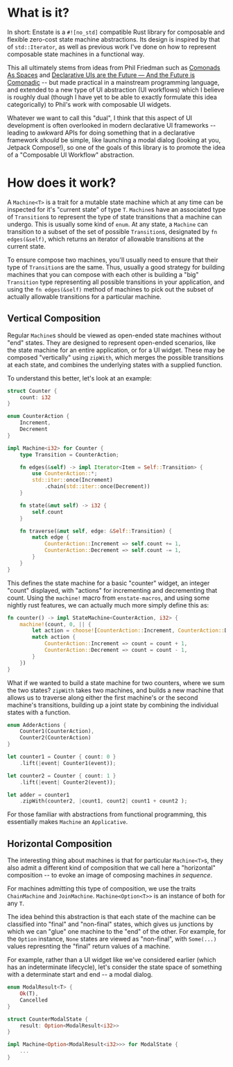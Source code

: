 # What is it?

In short: Enstate is a `#![no_std]` compatible Rust library for composable and flexible zero-cost
 state machine abstractions. Its design is inspired by that of `std::Iterator`, as well as previous work
 I've done on how to represent composable state machines in a functional way.

This all ultimately stems from ideas from Phil Friedman such as [Comonads As Spaces](https://blog.functorial.com/posts/2016-08-07-Comonads-As-Spaces.html)
 and [Declarative UIs are the Future — And the Future is Comonadic](https://functorial.com/the-future-is-comonadic/main.pdf) -- but made practical in a
 mainstream programming language, and extended to a new type of UI abstraction (UI workflows) which I believe is roughly dual
 (though I have yet to be able to exactly formulate this idea categorically) to Phil's work with composable UI widgets.

Whatever we want to call this "dual", I think that this aspect of UI development is often overlooked in modern
 declarative UI frameworks -- leading to awkward APIs for doing something that in a declarative framework _should_
 be simple, like launching a modal dialog (looking at you, Jetpack Compose!), so one of the goals of this library
 is to promote the idea of a "Composable UI Workflow" abstraction.

# How does it work?

A `Machine<T>` is a trait for a mutable state machine which at any time can be inspected for it's
 "current state" of type `T`. `Machine`s have an associated type of `Transition`s to represent the type
 of state transitions that a machine can undergo. This is usually some kind of `enum`. At any state, a
 `Machine` can transition to a subset of the set of possible `Transition`s, designated by `fn edges(&self)`,
 which returns an iterator of allowable transitions at the current state.

To ensure compose two machines, you'll usually need to ensure that their type of `Transition`s
 are the same. Thus, usually a good strategy for building machines that you can compose with
 each other is building a "big" `Transition` type representing all possible transitions in your
 application, and using the `fn edges(&self)` method of machines to pick out the subset of
 actually allowable transitions for a particular machine.

## Vertical Composition

Regular `Machine`s should be viewed as open-ended state machines without "end" states. They are designed
 to represent open-ended scenarios, like the state machine for an entire application, or for a UI widget.
 These may be composed "vertically" using `zipWith`, which merges the possible transitions at each state,
 and combines the underlying states with a supplied function.

To understand this better, let's look at an example:

```rust
struct Counter {
    count: i32
}

enum CounterAction {
    Increment,
    Decrement
}

impl Machine<i32> for Counter {
    type Transition = CounterAction;

    fn edges(&self) -> impl Iterator<Item = Self::Transition> {
        use CounterAction::*;
        std::iter::once(Increment)
            .chain(std::iter::once(Decrement))
    }

    fn state(&mut self) -> i32 {
        self.count
    }

    fn traverse(&mut self, edge: &Self::Transition) {
        match edge {
            CounterAction::Increment => self.count += 1,
            CounterAction::Decrement => self.count -= 1,
        }
    }
}
```

This defines the state machine for a basic "counter" widget, an integer "count" displayed,
 with "actions" for incrementing and decrementing that count. Using the `machine!` macro from `enstate-macros`,
 and using some nightly rust features, we can actually much more simply define this as:

```rust
fn counter() -> impl StateMachine<CounterAction, i32> {
    machine!(count, 0, || {
        let action = choose![CounterAction::Increment, CounterAction::Decrement];
        match action {
            CounterAction::Increment => count = count + 1,
            CounterAction::Decrement => count = count - 1,
        }
    })
}
```

What if we wanted to build a state machine for two counters, where we sum the two states? `zipWith`
takes two machines, and builds a new machine that allows us to traverse along either the first machine's
or the second machine's transitions, building up a joint state by combining the individual states with
a function.

```rust
enum AdderActions {
    Counter1(CounterAction),
    Counter2(CounterAction)
}

let counter1 = Counter { count: 0 }
    .lift(|event| Counter1(event));

let counter2 = Counter { count: 1 }
    .lift(|event| Counter2(event));

let adder = counter1
    .zipWith(counter2, |count1, count2| count1 + count2 );
```

For those familiar with abstractions from functional programming, this essentially makes
 `Machine` an `Applicative`.

## Horizontal Composition

The interesting thing about machines is that for particular `Machine<T>`s, they also admit
 a different kind of composition that we call here a "horizontal" composition -- to evoke an image of
 composing machines _in sequence_.

For machines admitting this type of composition, we use the traits `ChainMachine` and `JoinMachine`.
 `Machine<Option<T>>` is an instance of both for any `T`.

The idea behind this abstraction is that each state of the machine can be classified into "final"
 and "non-final" states, which gives us junctions by which we can "glue" one machine to the
 "end" of the other. For example, for the `Option` instance, `None` states are viewed as "non-final",
 with `Some(...)` values represnting the "final" return values of a machine.

For example, rather than a UI widget like we've considered earlier (which has an indeterminate lifecycle),
 let's consider the state space of something with a determinate start and end -- a modal dialog.

```rust
enum ModalResult<T> {
    Ok(T),
    Cancelled
}

struct CounterModalState {
    result: Option<ModalResult<i32>>
}

impl Machine<Option<ModalResult<i32>>> for ModalState {
    ...
}
```
